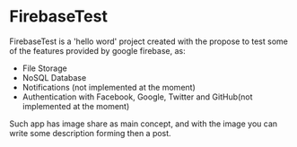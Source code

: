 # FirebaseTest

FirebaseTest is a 'hello word' project created with the propose to test some of the features provided by google firebase, as:

- File Storage
- NoSQL Database
- Notifications (not implemented at the moment)
- Authentication with Facebook, Google, Twitter and GitHub(not implemented at the moment)

Such app has image share as main concept, and with the image you can write some description forming then a post.